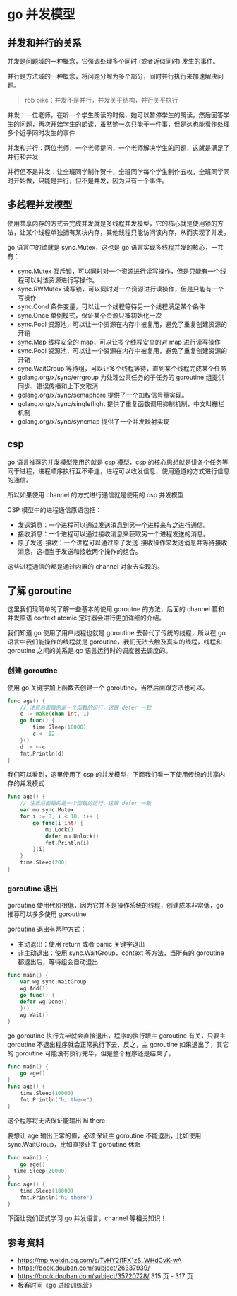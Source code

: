 <!--
 * @Author: shgopher shgopher@gmail.com
 * @Date: 2023-05-14 23:08:19
 * @LastEditors: shgopher shgopher@gmail.com
 * @LastEditTime: 2023-11-27 16:14:01
 * @FilePath: /GOFamily/并发/并发模型/README.md
 * @Description: 
 * 
 * Copyright (c) 2023 by shgopher, All Rights Reserved. 
-->
# go 并发模型
## 并发和并行的关系
并发是问题域的一种概念，它强调处理多个同时 (或者近似同时) 发生的事件。

并行是方法域的一种概念，将问题分解为多个部分，同时并行执行来加速解决问题。

> rob pike：并发不是并行，并发关乎结构，并行关乎执行

并发：一位老师，在听一个学生朗读的时候，她可以暂停学生的朗读，然后回答学生的问题，再次开始学生的朗读，虽然她一次只能干一件事，但是这也能看作处理多个近乎同时发生的事件

并发和并行：两位老师，一个老师提问，一个老师解决学生的问题，这就是满足了并行和并发

并行但不是并发：让全班同学制作贺卡，全班同学每个学生制作五枚，全班同学同时开始做，只能是并行，但不是并发，因为只有一个事件。

## 多线程并发模型
使用共享内存的方式去完成并发就是多线程并发模型，它的核心就是使用锁的方法，让某个线程单独拥有某块内存，其他线程只能访问该内存，从而实现了并发。

go 语言中的锁就是 sync.Mutex，这也是 go 语言实现多线程并发的核心，一共有：
- sync.Mutex 互斥锁，可以同时对一个资源进行读写操作，但是只能有一个线程可以对该资源进行写操作。
- sync.RWMutex 读写锁，可以同时对一个资源进行读操作，但是只能有一个写操作
- sync.Cond 条件变量，可以让一个线程等待另一个线程满足某个条件
- sync.Once 单例模式，保证某个资源只被初始化一次
- sync.Pool 资源池，可以让一个资源在内存中被复用，避免了重复创建资源的开销
- sync.Map 线程安全的 map，可以让多个线程安全的对 map 进行读写操作
- sync.Pool 资源池，可以让一个资源在内存中被复用，避免了重复创建资源的开销
- sync.WaitGroup 等待组，可以让多个线程等待，直到某个线程完成某个任务
- golang.org/x/sync/errgroup 为处理公共任务的子任务的 goroutine 组提供同步、错误传播和上下文取消
- golang.org/x/sync/semaphore 提供了一个加权信号量实现。
- golang.org/x/sync/singleflight 提供了重复函数调用抑制机制，中文叫栅栏机制
- golang.org/x/sync/syncmap 提供了一个并发映射实现
## csp
go 语言推荐的并发模型使用的就是 csp 模型，csp 的核心思想就是讲各个任务等同于进程，进程顺序执行互不牵连，进程可以收发信息，使用通道的方式进行信息的通信。

所以如果使用 channel 的方式进行通信就是使用的 csp 并发模型

CSP 模型中的进程通信原语包括：

- 发送消息：一个进程可以通过发送消息到另一个进程来与之进行通信。
- 接收消息：一个进程可以通过接收消息来获取另一个进程发送的消息。
- 原子发送-接收：一个进程可以通过原子发送-接收操作来发送消息并等待接收消息，这相当于发送和接收两个操作的组合。

这些进程通信的都是通过内置的 channel 对象去实现的。
## 了解 goroutine
这里我们现简单的了解一些基本的使用 goroutne 的方法，后面的 channel 篇和并发原语 context atomic 定时器会进行更加详细的介绍。

我们知道 go 使用了用户线程也就是 goroutine 去替代了传统的线程，所以在 go 语言中我们能操作的线程就是 goroutine，我们无法去触及真实的线程，线程和 goroutine 之间的关系是 go 语言运行时的调度器去调度的。
### 创建 goroutine
使用 go 关键字加上函数去创建一个 goroutine，当然后面跟方法也可以。

```go
func age() {
	// 注意后面跟的是一个函数的运行，这跟 defer 一致
	c := make(chan int, 1)
	go func() {
		time.Sleep(10000)
		c <- 12
	}()
	d := <-c
	fmt.Println(d)
}
```
我们可以看到，这里使用了 csp 的并发模型，下面我们看一下使用传统的共享内存的并发模式

```go
func age() {
	// 注意后面跟的是一个函数的运行，这跟 defer 一致
	var mu sync.Mutex
	for i := 0; i < 10; i++ {
		go func(i int) {
			mu.Lock()
			defer mu.Unlock()
			fmt.Println(i)
		}(i)
	}
	time.Sleep(200)
}
```


### goroutine 退出
goroutine 使用代价很低，因为它并不是操作系统的线程，创建成本非常低，go 推荐可以多多使用 goroutine

goroutine 退出有两种方式：
- 主动退出：使用 return 或者 panic 关键字退出
- 非主动退出：使用 sync.WaitGroup，context 等方法，当所有的 goroutine 都退出后，等待组会自动退出

```go
func main() {
	var wg sync.WaitGroup
	wg.Add(1)
	go func() {
    defer wg.Done()
	}()
    wg.Wait()
}
``` 
go goroutine 执行完毕就会直接退出，程序的执行跟主 goroutine 有关，只要主 goroutine 不退出程序就会正常执行下去，反之，主 goroutine 如果退出了，其它的 goroutine 可能没有执行完毕，但是整个程序还是结束了。

```go
func main() {
	go age()
}
func age() {
	time.Sleep(10000)
	fmt.Println("hi there")
}
```
这个程序将无法保证能输出 hi there

要想让 age 输出正常的值，必须保证主 goroutine 不能退出，比如使用 sync.WaitGroup，比如直接让主 goroutine 休眠

```go
func main() {
	go age()
  time.Sleep(20000)
}
func age() {
	time.Sleep(10000)
	fmt.Println("hi there")
}
```
下面让我们正式学习 go 并发语言，channel 等相关知识！
## 参考资料
- https://mp.weixin.qq.com/s/TvHY2i1FX1zS_WHdCvK-wA
- https://book.douban.com/subject/26337939/ 
- https://book.douban.com/subject/35720728/ 315 页 - 317 页
- 极客时间《go 进阶训练营》